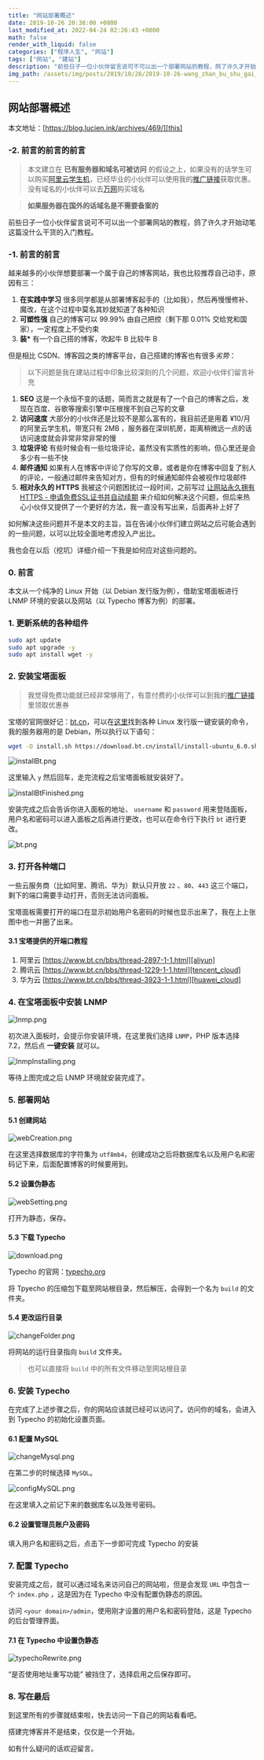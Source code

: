 ```yaml
---
title: "网站部署概述"
date: 2019-10-26 20:38:00 +0800
last_modified_at: 2022-04-24 02:26:43 +0800
math: false
render_with_liquid: false
categories: ["程序人生", "网站"]
tags: ["网站", "建站"]
description: "前些日子一位小伙伴留言说可不可以出一个部署网站的教程，鸽了许久才开始动笔这篇没什么干货的入门教程。"
img_path: /assets/img/posts/2019/10/26/2019-10-26-wang_zhan_bu_shu_gai_shu/
---
```


## 网站部署概述

本文地址：[https://blog.lucien.ink/archives/469/][this]

### -2. 前言的前言的前言

> 本文建立在 **已有服务器和域名可被访问** 的假设之上，如果没有的话学生可以购买[阿里云学生机](https://promotion.aliyun.com/ntms/act/campus2018.html)，已经毕业的小伙伴可以使用我的[推广链接](https://promotion.aliyun.com/ntms/yunparter/invite.html?userCode=30tfqka6)获取优惠。没有域名的小伙伴可以去[万网](https://wanwang.aliyun.com)购买域名

> **如果服务器在国外的话域名是不需要备案的**

前些日子一位小伙伴留言说可不可以出一个部署网站的教程，鸽了许久才开始动笔这篇没什么干货的入门教程。

### -1. 前言的前言

越来越多的小伙伴想要部署一个属于自己的博客网站，我也比较推荐自己动手，原因有三：

1. **在实践中学习**
  很多同学都是从部署博客起手的（比如我），然后再慢慢修补、魔改，在这个过程中莫名其妙就知道了各种知识
2. **可塑性强**
  自己的博客可以 99.99% 由自己把控（剩下那 0.01% 交给党和国家），一定程度上不受约束
3. **装\***
  有一个自己搭的博客，吹起牛 B 比较牛 B

但是相比 CSDN、博客园之类的博客平台，自己搭建的博客也有很多*劣势*：

> 以下问题是我在建站过程中印象比较深刻的几个问题，欢迎小伙伴们留言补充

1. **SEO**
  这是一个永恒不变的话题，简而言之就是有了一个自己的博客之后，发现在百度、谷歌等搜索引擎中压根搜不到自己写的文章
2. **访问速度**
  大部分的小伙伴还是比较不是那么富有的，我目前还是用着 ¥10/月 的阿里云学生机，带宽只有 2MB ，服务器在深圳机房，距离稍微远一点的话访问速度就会非常非常非常的慢
3. **垃圾评论**
  有些时候会有一些垃圾评论，虽然没有实质性的影响，但心里还是会多少有一些不快
4. **邮件通知**
  如果有人在博客中评论了你写的文章，或者是你在博客中回复了别人的评论，一般通过邮件来告知对方，但有的时候通知邮件会被视作垃圾邮件
5. **相对永久的 HTTPS**
  我被这个问题困扰过一段时间，之前写过 [让网站永久拥有HTTPS - 申请免费SSL证书并自动续期](https://blog.lucien.ink/archives/81/) 来介绍如何解决这个问题，但后来热心小伙伴又提供了一个更好的方法，我一直没有写出来，后面再补上好了

如何解决这些问题并不是本文的主旨，旨在告诫小伙伴们建立网站之后可能会遇到的一些问题，以可以比较全面地考虑投入产出比。

我也会在以后（挖坑）详细介绍一下我是如何应对这些问题的。

### 0. 前言

本文从一个纯净的 Linux 开始（以 Debian 发行版为例），借助宝塔面板进行 LNMP 环境的安装以及网站（以 Typecho 博客为例）的部署。

### 1. 更新系统的各种组件

```bash
sudo apt update
sudo apt upgrade -y
sudo apt install wget -y
```

### 2. 安装宝塔面板

> 我觉得免费功能就已经非常够用了，有意付费的小伙伴可以到我的[推广链接](https://www.bt.cn/?invite_code=MV9ibGZqbWs=)里领取优惠券

宝塔的官网很好记：[bt.cn](https://www.bt.cn)，可以在[这里](https://www.bt.cn/bbs/thread-19376-1-1.html)找到各种 Linux 发行版一键安装的命令，我的服务器用的是 Debian，所以执行以下语句：

```bash
wget -O install.sh https://download.bt.cn/install/install-ubuntu_6.0.sh && bash install.sh
```

![installBt.png][installBt.png]

这里输入 `y` 然后回车，走完流程之后宝塔面板就安装好了。

![installBtFinished.png][installBtFinished.png]

安装完成之后会告诉你进入面板的地址、 `username` 和 `password` 用来登陆面板，用户名和密码可以进入面板之后再进行更改，也可以在命令行下执行 `bt` 进行更改。

![bt.png][bt.png]

### 3. 打开各种端口

一些云服务商（比如阿里、腾讯、华为）默认只开放 `22` 、`80`、`443` 这三个端口，剩下的端口需要手动打开，否则无法访问面板。

宝塔面板需要打开的端口在显示初始用户名密码的时候也显示出来了，我在上上张图中也一并圈了出来。

#### 3.1 宝塔提供的开端口教程

1. 阿里云 [https://www.bt.cn/bbs/thread-2897-1-1.html][aliyun]
2. 腾讯云 [https://www.bt.cn/bbs/thread-1229-1-1.html][tencent_cloud]
3. 华为云 [https://www.bt.cn/bbs/thread-3923-1-1.html][huawei_cloud]

### 4. 在宝塔面板中安装 LNMP

![lnmp.png][lnmp.png]

初次进入面板时，会提示你安装环境，在这里我们选择 `LNMP`，PHP 版本选择 7.2，然后点 **一键安装** 就可以。

![lnmpInstalling.png][lnmpInstalling.png]

等待上图完成之后 LNMP 环境就安装完成了。

### 5. 部署网站

#### 5.1 创建网站

![webCreation.png][webCreation.png]

在这里选择数据库的字符集为 `utf8mb4`，创建成功之后将数据库名以及用户名和密码记下来，后面配置博客的时候要用到。

#### 5.2 设置伪静态

![webSetting.png][webSetting.png]

打开为静态，保存。

#### 5.3 下载 Typecho

![download.png][download.png]

Typecho 的官网：[typecho.org][typecho]

将 Tpyecho 的压缩包下载至网站根目录，然后解压，会得到一个名为 `build` 的文件夹。

#### 5.4 更改运行目录

![changeFolder.png][changeFolder.png]

将网站的运行目录指向 `build` 文件夹。

> 也可以直接将 `build` 中的所有文件移动至网站根目录

### 6. 安装 Typecho

在完成了上述步骤之后，你的网站应该就已经可以访问了。访问你的域名，会进入到 Typecho 的初始化设置页面。

#### 6.1 配置 MySQL

![changeMysql.png][changeMysql.png]

在第二步的时候选择 `MySQL`。

![configMySQL.png][configMySQL.png]

在这里填入之前记下来的数据库名以及账号密码。

#### 6.2 设置管理员账户及密码

填入用户名和密码之后，点击下一步即可完成 Typecho 的安装

### 7. 配置 Typecho

安装完成之后，就可以通过域名来访问自己的网站啦，但是会发现 `URL` 中包含一个 `index.php` ，这是因为在 Typecho 中没有配置伪静态的原因。

访问 `<your domain>/admin`，使用刚才设置的用户名和密码登陆，这是 Typecho 的后台管理界面。

#### 7.1 在 Typecho 中设置伪静态

![typechoRewrite.png][typechoRewrite.png]

“是否使用地址重写功能” 被挡住了，选择启用之后保存即可。

### 8. 写在最后

到这里所有的步骤就结束啦，快去访问一下自己的网站看看吧。

搭建完博客并不是结束，仅仅是一个开始。

如有什么疑问的话欢迎留言。

  [this]: https://blog.lucien.ink/archives/469/
  [aliyun]: https://www.bt.cn/bbs/thread-2897-1-1.html
  [tencent_cloud]: https://www.bt.cn/bbs/thread-1229-1-1.html
  [huawei_cloud]: https://www.bt.cn/bbs/thread-3923-1-1.html
  [typecho]: https://typecho.org

  [installBt.png]: assets/img/posts/2019/10/26/2019-10-26-wang_zhan_bu_shu_gai_shu/installbt.png
  [installBtFinished.png]: assets/img/posts/2019/10/26/2019-10-26-wang_zhan_bu_shu_gai_shu/installbtfinished.png
  [bt.png]: assets/img/posts/2019/10/26/2019-10-26-wang_zhan_bu_shu_gai_shu/bt.png
  [lnmp.png]: assets/img/posts/2019/10/26/2019-10-26-wang_zhan_bu_shu_gai_shu/lnmp.png
  [lnmpInstalling.png]: assets/img/posts/2019/10/26/2019-10-26-wang_zhan_bu_shu_gai_shu/lnmpinstalling.png
  [webCreation.png]: assets/img/posts/2019/10/26/2019-10-26-wang_zhan_bu_shu_gai_shu/webcreation.png
  [webSetting.png]: assets/img/posts/2019/10/26/2019-10-26-wang_zhan_bu_shu_gai_shu/websetting.png
  [download.png]: assets/img/posts/2019/10/26/2019-10-26-wang_zhan_bu_shu_gai_shu/download.png
  [changeFolder.png]: assets/img/posts/2019/10/26/2019-10-26-wang_zhan_bu_shu_gai_shu/changefolder.png
  [changeMysql.png]: assets/img/posts/2019/10/26/2019-10-26-wang_zhan_bu_shu_gai_shu/changemysql.png
  [configMySQL.png]: assets/img/posts/2019/10/26/2019-10-26-wang_zhan_bu_shu_gai_shu/configmysql.png
  [typechoRewrite.png]: assets/img/posts/2019/10/26/2019-10-26-wang_zhan_bu_shu_gai_shu/typechorewrite.png